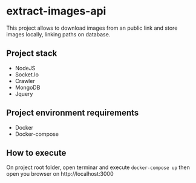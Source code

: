 # extract-images-api

This project allows to download images from an public link and store images locally, linking paths on database.

## Project stack

- NodeJS
- Socket.Io
- Crawler
- MongoDB
- Jquery

## Project environment requirements

- Docker
- Docker-compose

## How to execute

On project root folder, open terminar and execute ```docker-compose up``` then open you browser on http://localhost:3000
